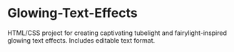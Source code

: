 # Glowing-Text-Effects
HTML/CSS project for creating captivating tubelight and fairylight-inspired glowing text effects. Includes editable text format.
